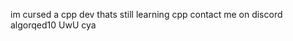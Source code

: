 im cursed a cpp dev thats still learning cpp 
contact me on discord algorqed10 
UwU cya
<!---
cursedverycool/cursedverycool is a ✨ special ✨ repository because its `README.md` (this file) appears on your GitHub profile.
You can click the Preview link to take a look at your changes.
--->
